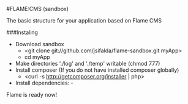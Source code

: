 #FLAME:CMS (sandbox)

The basic structure for your application based on Flame CMS

###Instaling
- Download sandbox
	- <git clone git://github.com/jsifalda/flame-sandbox.git myApp>
	- cd myApp
- Make directories './log' and './temp' writable (chmod 777)
- Install composer (If you do not have installed composer globally)
	- <curl -s http://getcomposer.org/installer | php>
- Install dependencies: - <php composer.phar install>

Flame is ready now!